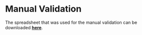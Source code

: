 # Manual Validation

The spreadsheet that was used for the manual validation can be downloaded **[here](https://github.com/opus-research/decay_factors_replication/blob/master/replication_package/manual_validation/manual_validation.xlsx?raw=true)**. 